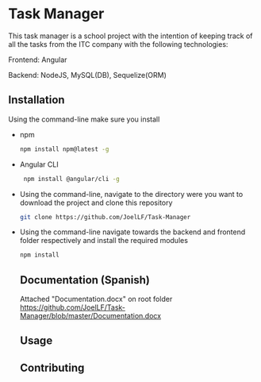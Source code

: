 # Task Manager

This task manager is a school project with the intention of keeping track of all the tasks from the ITC company with the following technologies:

Frontend: Angular
<p></p>
Backend: NodeJS, MySQL(DB), Sequelize(ORM)

## Installation
Using the command-line make sure you install
<ul>
<li>npm
</li>
  
```bash
npm install npm@latest -g
```
<li>Angular CLI
</li>

```bash
 npm install @angular/cli -g
```

<li>Using the command-line, navigate to the directory were you want to download the project and clone this repository
</li>

```bash
git clone https://github.com/JoelLF/Task-Manager
```

<li>Using the command-line navigate towards the backend and frontend folder respectively and install the required modules
</li>

```bash
npm install
```

## Documentation (Spanish)

Attached "Documentation.docx" on root folder 
https://github.com/JoelLF/Task-Manager/blob/master/Documentation.docx

## Usage

## Contributing
